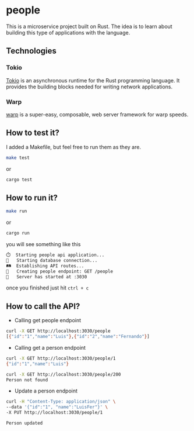 # people

This is a microservice project built on Rust. The idea is to learn about building this type of applications with the language.

## Technologies

### Tokio
[Tokio](https://tokio.rs) is an asynchronous runtime for the Rust programming language. It provides the building blocks needed for writing network applications.

### Warp
[warp](https://docs.rs/warp/latest/warp/) is a super-easy, composable, web server framework for warp speeds.

## How to test it?

I added a Makefile, but feel free to run them as they are.

```sh
make test
```

or

```sh
cargo test
```

## How to run it?

```sh
make run
```

or

```sh
cargo run
```

you will see something like this

```sh
⏱️	Starting people api application...
🗿	Starting database connection...
🛤️  Establishing API routes...
👤	Creating people endpoint: GET /people
🍏	Server has started at :3030
```

once you finished just hit `ctrl + c`

## How to call the API?

* Calling get people endpoint

```sh
curl -X GET http://localhost:3030/people
[{"id":"1","name":"Luis"},{"id":"2","name":"Fernando"}]
```

* Calling get a person endpoint

```sh
curl -X GET http://localhost:3030/people/1
{"id":"1","name":"Luis"}
```

```sh
curl -X GET http://localhost:3030/people/200
Person not found
```

* Update a person endpoint

```sh
curl -H "Content-Type: application/json" \
--data '{"id":"1", "name":"LuisFer"}' \
-X PUT http://localhost:3030/people/1

Person updated
```